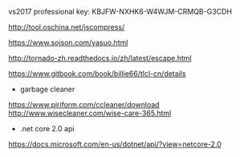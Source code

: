 vs2017 professional key: KBJFW-NXHK6-W4WJM-CRMQB-G3CDH

http://tool.oschina.net/jscompress/

https://www.sojson.com/yasuo.html

http://tornado-zh.readthedocs.io/zh/latest/escape.html

https://www.gitbook.com/book/billie66/tlcl-cn/details

* garbage cleaner

https://www.piriform.com/ccleaner/download
http://www.wisecleaner.com/wise-care-365.html

* .net core 2.0 api

https://docs.microsoft.com/en-us/dotnet/api/?view=netcore-2.0